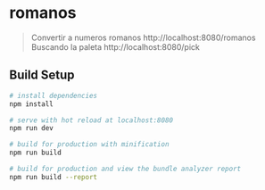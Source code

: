 # romanos

> Convertir a numeros romanos         http://localhost:8080/romanos
> Buscando la paleta                  http://localhost:8080/pick

## Build Setup

``` bash
# install dependencies
npm install

# serve with hot reload at localhost:8080
npm run dev

# build for production with minification
npm run build

# build for production and view the bundle analyzer report
npm run build --report